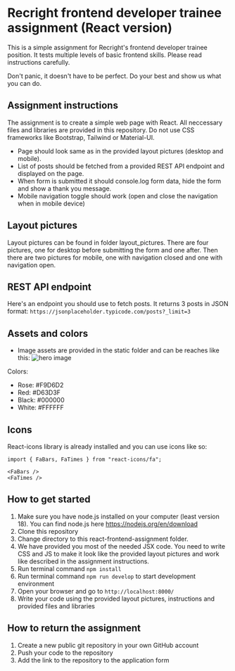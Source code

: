 # Recright frontend developer trainee assignment (React version)

This is a simple assignment for Recright's frontend developer trainee position. It tests multiple levels of basic frontend skills. Please read instructions carefully.

Don't panic, it doesn't have to be perfect. Do your best and show us what you can do.

## Assignment instructions
The assignment is to create a simple web page with React. All neccessary files and libraries are provided in this repository. Do not use CSS frameworks like Bootstrap, Tailwind or Material-UI.
- Page should look same as in the provided layout pictures (desktop and mobile).
- List of posts should be fetched from a provided REST API endpoint and displayed on the page.
- When form is submitted it should console.log form data, hide the form and show a thank you message.
- Mobile navigation toggle should work (open and close the navigation when in mobile device)

## Layout pictures

Layout pictures can be found in folder layout_pictures. There are four pictures, one for desktop before submitting the form and one after. Then there are two pictures for mobile, one with navigation closed and one with navigation open.

## REST API endpoint

Here's an endpoint you should use to fetch posts. It returns 3 posts in JSON format:
`https://jsonplaceholder.typicode.com/posts?_limit=3`

## Assets and colors
- Image assets are provided in the static folder and can be reaches like this: <img src="/hero_img.png" alt="hero image" />

Colors:
- Rose: #F9D6D2
- Red: #D63D3F 
- Black: #000000
- White: #FFFFFF

## Icons

React-icons library is already installed and you can use icons like so: 
```
import { FaBars, FaTimes } from "react-icons/fa";

<FaBars />
<FaTimes />
```

## How to get started
1. Make sure you have node.js installed on your computer (least version 18). You can find node.js here https://nodejs.org/en/download
2. Clone this repository
3. Change directory to this react-frontend-assignment folder. 
4. We have provided you most of the needed JSX code. You need to write CSS and JS to make it look like the provided layout pictures and work like described in the assignment instructions.
5. Run terminal command `npm install`
6. Run terminal command `npm run develop` to start development environment
7. Open your browser and go to `http://localhost:8000/`
8. Write your code using the provided layout pictures, instructions and provided files and libraries


## How to return the assignment
1. Create a new public git repository in your own GitHub account
2. Push your code to the repository
3. Add the link to the repository to the application form
